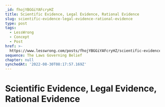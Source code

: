 ```yaml
---
_id: fhojYBGGiYAFcryHZ
title: Scientific Evidence, Legal Evidence, Rational Evidence
slug: scientific-evidence-legal-evidence-rational-evidence
type: post
tags:
  - LessWrong
  - Concept
  - Post
href: >-
  https://www.lesswrong.com/posts/fhojYBGGiYAFcryHZ/scientific-evidence-legal-evidence-rational-evidence
sequence: The Laws Governing Belief
chapter: null
synchedAt: '2022-08-30T08:17:57.169Z'
---
```

# Scientific Evidence, Legal Evidence, Rational Evidence

